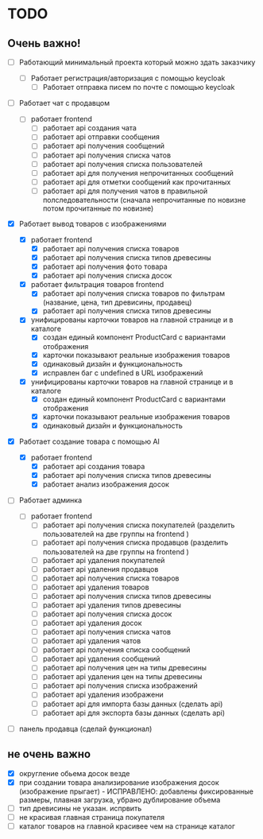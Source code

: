 # TODO

## Очень важно!
- [ ] Работающий минимальный проекта который можно здать заказчику
    - [ ] Работает регистрация/авторизация с помощью keycloak
        - [ ] Работает отправка писем по почте с помощью keycloak
- [ ] Работает чат с продавцом
    - [ ] работает frontend
        - [ ] работает api создания чата
        - [ ] работает api отправки сообщения
        - [ ] работает api получения сообщений
        - [ ] работает api получения списка чатов
        - [ ] работает api получения списка пользователей
        - [ ] работает api для получения непрочитанных сообщений
        - [ ] работает api для отметки сообщений как прочитанных
        - [ ] работает api для получения чатов в правильной полследовательности (сначала непрочитанные по новизне потом прочитанные по новизне)
- [x] Работает вывод товаров с изображениями
    - [x] работает frontend
        - [x] работает api получения списка товаров
        - [x] работает api получения списка типов древесины
        - [x] работает api получения фото товара
        - [x] работает api получения списка досок
    - [x] работает фильтрация товаров frontend
        - [x] работает api получения списка товаров по фильтрам (название, цена, тип древисины, продавец)
        - [x] работает api получения списка типов древесины
    - [x] унифицированы карточки товаров на главной странице и в каталоге
        - [x] создан единый компонент ProductCard с вариантами отображения
        - [x] карточки показывают реальные изображения товаров
        - [x] одинаковый дизайн и функциональность
        - [x] исправлен баг с undefined в URL изображений
    - [x] унифицированы карточки товаров на главной странице и в каталоге
        - [x] создан единый компонент ProductCard с вариантами отображения
        - [x] карточки показывают реальные изображения товаров
        - [x] одинаковый дизайн и функциональность
- [x] Работает создание товара с помощью AI
    - [x] работает frontend
        - [x] работает api создания товара
        - [x] работает api получения списка типов древесины
        - [x] работает анализ изображения досок
- [ ] Работает админка
    - [ ] работает frontend
        - [ ] работает api получения списка покупателей (разделить пользователей на две группы на frontend )
        - [ ] работает api получения списка продавцов (разделить пользователей на две группы на frontend )
        - [ ] работает api удаления покупателей
        - [ ] работает api удаления продавцов
        - [ ] работает api получения списка товаров
        - [ ] работает api удаления товаров
        - [ ] работает api получения списка типов древесины
        - [ ] работает api удаления типов древесины
        - [ ] работает api получения списка досок
        - [ ] работает api удаления досок
        - [ ] работает api получения списка чатов
        - [ ] работает api удаления чатов
        - [ ] работает api получения списка сообщений
        - [ ] работает api удаления сообщений
        - [ ] работает api получения цен на типы древесины
        - [ ] работает api удаления цен на типы древесины
        - [ ] работает api получения списка изображений
        - [ ] работает api удаления изображени 
        - [ ] работает api для импорта базы данных (сделать api)
        - [ ] работает api для экспорта базы данных (сделать api)
- [ ] панель продавца (сделай функционал)
    

## не очень важно
- [x] округление обьема досок везде
- [x] при создании товара анализирование изображения досок (изображение прыгает) - ИСПРАВЛЕНО: добавлены фиксированные размеры, плавная загрузка, убрано дублирование объема
- [ ] тип древисины не указан. испрвить
- [ ] не красивая главная страница покупателя
- [ ] каталог товаров на главной красивее чем на странице каталог 